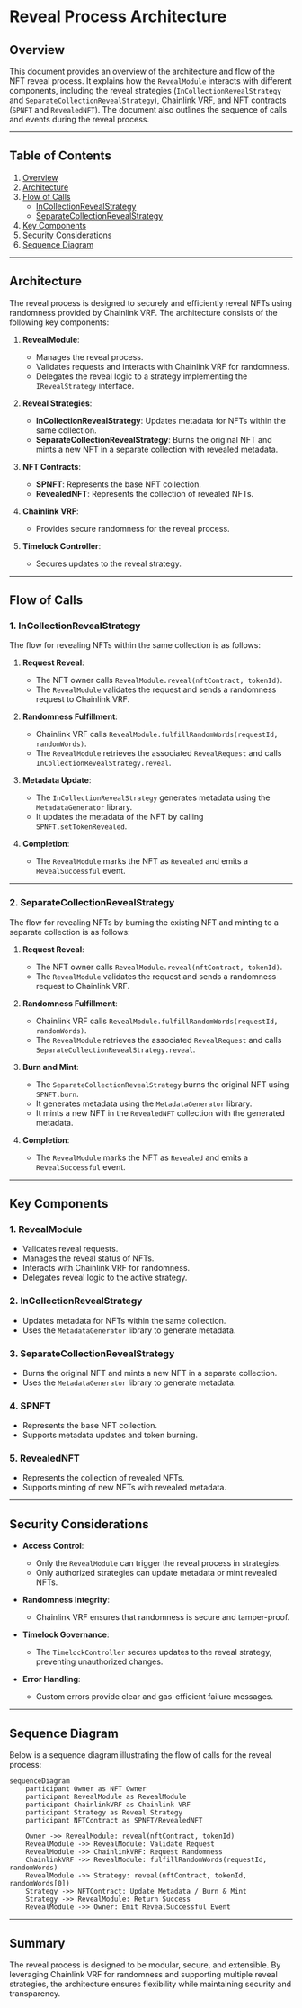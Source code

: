 # Reveal Process Architecture

## Overview
This document provides an overview of the architecture and flow of the NFT reveal process. It explains how the `RevealModule` interacts with different components, including the reveal strategies (`InCollectionRevealStrategy` and `SeparateCollectionRevealStrategy`), Chainlink VRF, and NFT contracts (`SPNFT` and `RevealedNFT`). The document also outlines the sequence of calls and events during the reveal process.

---

## Table of Contents
1. [Overview](#overview)
2. [Architecture](#architecture)
3. [Flow of Calls](#flow-of-calls)
    - [InCollectionRevealStrategy](#incollectionrevealstrategy)
    - [SeparateCollectionRevealStrategy](#separatecollectionrevealstrategy)
4. [Key Components](#key-components)
5. [Security Considerations](#security-considerations)
6. [Sequence Diagram](#sequence-diagram)

---

## Architecture
The reveal process is designed to securely and efficiently reveal NFTs using randomness provided by Chainlink VRF. The architecture consists of the following key components:

1. **RevealModule**:
   - Manages the reveal process.
   - Validates requests and interacts with Chainlink VRF for randomness.
   - Delegates the reveal logic to a strategy implementing the `IRevealStrategy` interface.

2. **Reveal Strategies**:
   - **InCollectionRevealStrategy**: Updates metadata for NFTs within the same collection.
   - **SeparateCollectionRevealStrategy**: Burns the original NFT and mints a new NFT in a separate collection with revealed metadata.

3. **NFT Contracts**:
   - **SPNFT**: Represents the base NFT collection.
   - **RevealedNFT**: Represents the collection of revealed NFTs.

4. **Chainlink VRF**:
   - Provides secure randomness for the reveal process.

5. **Timelock Controller**:
   - Secures updates to the reveal strategy.

---

## Flow of Calls

### 1. **InCollectionRevealStrategy**
The flow for revealing NFTs within the same collection is as follows:

1. **Request Reveal**:
   - The NFT owner calls `RevealModule.reveal(nftContract, tokenId)`.
   - The `RevealModule` validates the request and sends a randomness request to Chainlink VRF.

2. **Randomness Fulfillment**:
   - Chainlink VRF calls `RevealModule.fulfillRandomWords(requestId, randomWords)`.
   - The `RevealModule` retrieves the associated `RevealRequest` and calls `InCollectionRevealStrategy.reveal`.

3. **Metadata Update**:
   - The `InCollectionRevealStrategy` generates metadata using the `MetadataGenerator` library.
   - It updates the metadata of the NFT by calling `SPNFT.setTokenRevealed`.

4. **Completion**:
   - The `RevealModule` marks the NFT as `Revealed` and emits a `RevealSuccessful` event.

---

### 2. **SeparateCollectionRevealStrategy**
The flow for revealing NFTs by burning the existing NFT and minting to a separate collection is as follows:

1. **Request Reveal**:
   - The NFT owner calls `RevealModule.reveal(nftContract, tokenId)`.
   - The `RevealModule` validates the request and sends a randomness request to Chainlink VRF.

2. **Randomness Fulfillment**:
   - Chainlink VRF calls `RevealModule.fulfillRandomWords(requestId, randomWords)`.
   - The `RevealModule` retrieves the associated `RevealRequest` and calls `SeparateCollectionRevealStrategy.reveal`.

3. **Burn and Mint**:
   - The `SeparateCollectionRevealStrategy` burns the original NFT using `SPNFT.burn`.
   - It generates metadata using the `MetadataGenerator` library.
   - It mints a new NFT in the `RevealedNFT` collection with the generated metadata.

4. **Completion**:
   - The `RevealModule` marks the NFT as `Revealed` and emits a `RevealSuccessful` event.

---

## Key Components

### 1. **RevealModule**
- Validates reveal requests.
- Manages the reveal status of NFTs.
- Interacts with Chainlink VRF for randomness.
- Delegates reveal logic to the active strategy.

### 2. **InCollectionRevealStrategy**
- Updates metadata for NFTs within the same collection.
- Uses the `MetadataGenerator` library to generate metadata.

### 3. **SeparateCollectionRevealStrategy**
- Burns the original NFT and mints a new NFT in a separate collection.
- Uses the `MetadataGenerator` library to generate metadata.

### 4. **SPNFT**
- Represents the base NFT collection.
- Supports metadata updates and token burning.

### 5. **RevealedNFT**
- Represents the collection of revealed NFTs.
- Supports minting of new NFTs with revealed metadata.

---

## Security Considerations
- **Access Control**:
  - Only the `RevealModule` can trigger the reveal process in strategies.
  - Only authorized strategies can update metadata or mint revealed NFTs.

- **Randomness Integrity**:
  - Chainlink VRF ensures that randomness is secure and tamper-proof.

- **Timelock Governance**:
  - The `TimelockController` secures updates to the reveal strategy, preventing unauthorized changes.

- **Error Handling**:
  - Custom errors provide clear and gas-efficient failure messages.

---

## Sequence Diagram

Below is a sequence diagram illustrating the flow of calls for the reveal process:

```mermaid
sequenceDiagram
    participant Owner as NFT Owner
    participant RevealModule as RevealModule
    participant ChainlinkVRF as Chainlink VRF
    participant Strategy as Reveal Strategy
    participant NFTContract as SPNFT/RevealedNFT

    Owner ->> RevealModule: reveal(nftContract, tokenId)
    RevealModule ->> RevealModule: Validate Request
    RevealModule ->> ChainlinkVRF: Request Randomness
    ChainlinkVRF ->> RevealModule: fulfillRandomWords(requestId, randomWords)
    RevealModule ->> Strategy: reveal(nftContract, tokenId, randomWords[0])
    Strategy ->> NFTContract: Update Metadata / Burn & Mint
    Strategy ->> RevealModule: Return Success
    RevealModule ->> Owner: Emit RevealSuccessful Event
```

---

## Summary
The reveal process is designed to be modular, secure, and extensible. By leveraging Chainlink VRF for randomness and supporting multiple reveal strategies, the architecture ensures flexibility while maintaining security and transparency.
